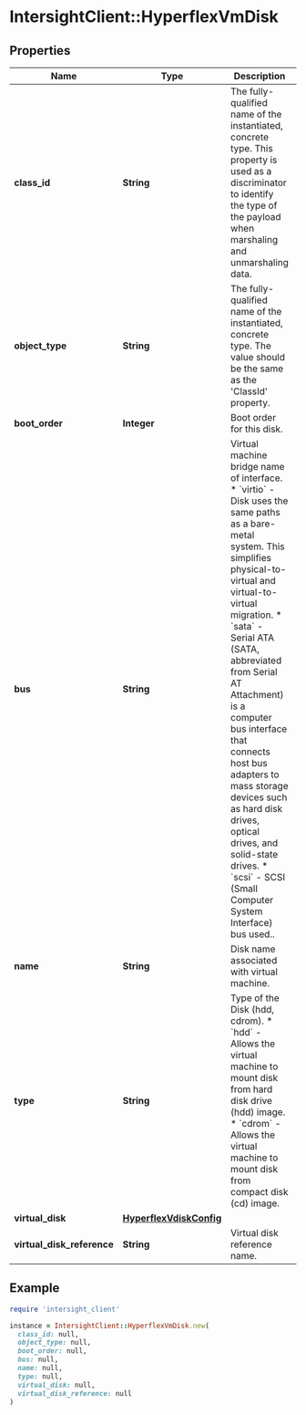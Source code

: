 # IntersightClient::HyperflexVmDisk

## Properties

| Name | Type | Description | Notes |
| ---- | ---- | ----------- | ----- |
| **class_id** | **String** | The fully-qualified name of the instantiated, concrete type. This property is used as a discriminator to identify the type of the payload when marshaling and unmarshaling data. | [default to &#39;hyperflex.VmDisk&#39;] |
| **object_type** | **String** | The fully-qualified name of the instantiated, concrete type. The value should be the same as the &#39;ClassId&#39; property. | [default to &#39;hyperflex.VmDisk&#39;] |
| **boot_order** | **Integer** | Boot order for this disk. | [optional][readonly] |
| **bus** | **String** | Virtual machine bridge name of interface. * &#x60;virtio&#x60; - Disk uses the same paths as a bare-metal system. This simplifies physical-to-virtual and virtual-to-virtual migration. * &#x60;sata&#x60; - Serial ATA (SATA, abbreviated from Serial AT Attachment) is a computer bus interface that connects host bus adapters to mass storage devices such as hard disk drives, optical drives, and solid-state drives. * &#x60;scsi&#x60; - SCSI (Small Computer System Interface) bus used.. | [optional][readonly][default to &#39;virtio&#39;] |
| **name** | **String** | Disk name associated with virtual machine. | [optional][readonly] |
| **type** | **String** | Type of the Disk (hdd, cdrom). * &#x60;hdd&#x60; - Allows the virtual machine to mount disk from hard disk drive (hdd) image. * &#x60;cdrom&#x60; - Allows the virtual machine to mount disk from compact disk (cd) image. | [optional][readonly][default to &#39;hdd&#39;] |
| **virtual_disk** | [**HyperflexVdiskConfig**](HyperflexVdiskConfig.md) |  | [optional] |
| **virtual_disk_reference** | **String** | Virtual disk reference name. | [optional][readonly] |

## Example

```ruby
require 'intersight_client'

instance = IntersightClient::HyperflexVmDisk.new(
  class_id: null,
  object_type: null,
  boot_order: null,
  bus: null,
  name: null,
  type: null,
  virtual_disk: null,
  virtual_disk_reference: null
)
```

